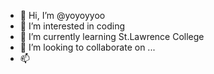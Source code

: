 - 👋 Hi, I’m @yoyoyyoo
- 👀 I’m interested in coding
- 🌱 I’m currently learning St.Lawrence College
- 💞️ I’m looking to collaborate on ...
- 📫 

<!---
yoyoyyoo/yoyoyyoo is a ✨ special ✨ repository because its `README.md` (this file) appears on your GitHub profile.
You can click the Preview link to take a look at your changes.
--->
